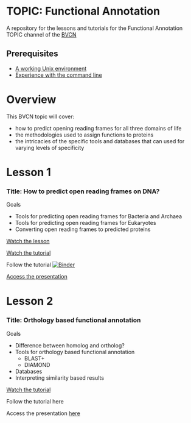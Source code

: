 # TOPIC: Functional Annotation
A repository for the lessons and tutorials for the Functional Annotation TOPIC channel of the [BVCN](https://biovcnet.github.io/)


## Prerequisites
* [A working Unix environment](https://github.com/biovcnet/biovcnet.github.io/wiki/1.-Setting-up-a-local-Linux-(or-Unix)-environment)
* [Experience with the command line](https://github.com/biovcnet/biovcnet.github.io/wiki/2.-Using-the-Command-line)

# Overview
This BVCN topic will cover:

* how to predict opening reading frames for all three domains of life
* the methodologies used to assign functions to proteins
* the intricacies of the specific tools and databases that can used for varying levels of specificity

# Lesson 1
### Title: How to predict open reading frames on DNA?
Goals

* Tools for predicting open reading frames for Bacteria and Archaea
* Tools for predicting open reading frames for Eukaryotes
* Converting open reading frames to predicted proteins

[Watch the lesson](https://youtu.be/uGjjN-q7N2E)

[Watch the tutorial](https://youtu.be/on2fZveY8sU)

Follow the tutorial [![Binder](https://mybinder.org/badge_logo.svg)](https://mybinder.org/v2/gh/biovcnet/topic-functional-annotation/master?urlpath=lab)

[Access the presentation](https://github.com/biovcnet/topic-functional-annotation/blob/master/Lesson-1/Lesson-1.pdf)


# Lesson 2
### Title: Orthology based functional annotation
Goals

* Difference between homolog and ortholog?
* Tools for orthology based functional annotation
    * BLAST+
    * DIAMOND
* Databases
* Interpreting similarity based results

[Watch the tutorial](https://www.youtube.com/watch?v=oHg5SJYRHA0)

Follow the tutorial here

Access the presentation [here](https://github.com/biovcnet/topic-functional-annotation/blob/master/Lesson-2/Presentation1.pdf)

